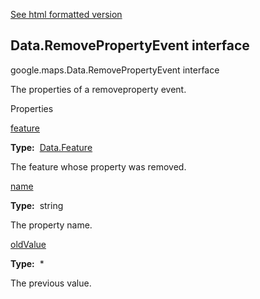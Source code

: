 [See html formatted version](https://huasofoundries.github.io/google-maps-documentation/Data.RemovePropertyEvent.html)


Data.RemovePropertyEvent interface
----------------------------------

google.maps.Data.RemovePropertyEvent interface

The properties of a removeproperty event.

Properties

[feature](#Data.RemovePropertyEvent.feature)

**Type:**  [Data.Feature](Data.Feature.md)

The feature whose property was removed.

[name](#Data.RemovePropertyEvent.name)

**Type:**  string

The property name.

[oldValue](#Data.RemovePropertyEvent.oldValue)

**Type:**  \*

The previous value.